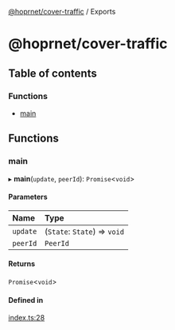 [@hoprnet/cover-traffic](README.md) / Exports

# @hoprnet/cover-traffic

## Table of contents

### Functions

- [main](modules.md#main)

## Functions

### main

▸ **main**(`update`, `peerId`): `Promise`<`void`\>

#### Parameters

| Name | Type |
| :------ | :------ |
| `update` | (`State`: `State`) => `void` |
| `peerId` | `PeerId` |

#### Returns

`Promise`<`void`\>

#### Defined in

[index.ts:28](https://github.com/hoprnet/hoprnet/blob/master/packages/cover-traffic/src/index.ts#L28)

